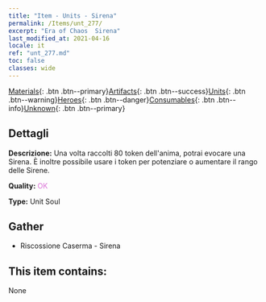 ```yaml
---
title: "Item - Units - Sirena"
permalink: /Items/unt_277/
excerpt: "Era of Chaos  Sirena"
last_modified_at: 2021-04-16
locale: it
ref: "unt_277.md"
toc: false
classes: wide
---
```

 [Materials](/it/Items/){: .btn .btn--primary}[Artifacts](/it/Items/Artifacts/){: .btn .btn--success}[Units](/it/Items/Units/){: .btn .btn--warning}[Heroes](/it/Items/Heroes/){: .btn .btn--danger}[Consumables](/it/Items/Consumables/){: .btn .btn--info}[Unknown](/it/Items/Unknown/){: .btn .btn--primary}

## Dettagli
 **Descrizione:** Una volta raccolti 80 token dell'anima, potrai evocare una Sirena. È inoltre possibile usare i token per potenziare o aumentare il rango delle Sirene.

 **Quality:** <span style="color: #DA70D6">OK</span>

 **Type:** Unit Soul

## Gather

*    Riscossione Caserma - Sirena 

## This item contains:

  None

